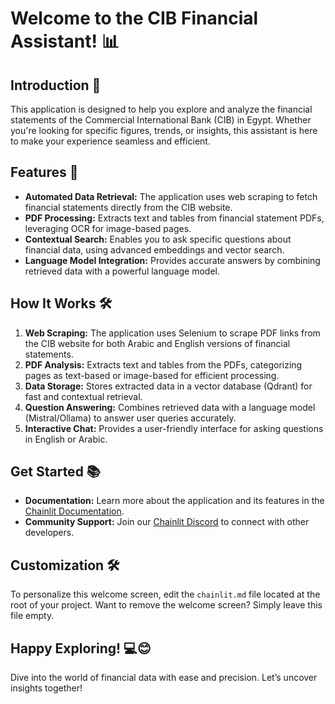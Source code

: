# Welcome to the CIB Financial Assistant! 📊

## Introduction 👋
This application is designed to help you explore and analyze the financial statements of the Commercial International Bank (CIB) in Egypt. Whether you're looking for specific figures, trends, or insights, this assistant is here to make your experience seamless and efficient.

## Features 🌟
- **Automated Data Retrieval:** The application uses web scraping to fetch financial statements directly from the CIB website.
- **PDF Processing:** Extracts text and tables from financial statement PDFs, leveraging OCR for image-based pages.
- **Contextual Search:** Enables you to ask specific questions about financial data, using advanced embeddings and vector search.
- **Language Model Integration:** Provides accurate answers by combining retrieved data with a powerful language model.

## How It Works 🛠️
1. **Web Scraping:** The application uses Selenium to scrape PDF links from the CIB website for both Arabic and English versions of financial statements.
2. **PDF Analysis:** Extracts text and tables from the PDFs, categorizing pages as text-based or image-based for efficient processing.
3. **Data Storage:** Stores extracted data in a vector database (Qdrant) for fast and contextual retrieval.
4. **Question Answering:** Combines retrieved data with a language model (Mistral/Ollama) to answer user queries accurately.
5. **Interactive Chat:** Provides a user-friendly interface for asking questions in English or Arabic.

## Get Started 📚
- **Documentation:** Learn more about the application and its features in the [Chainlit Documentation](https://docs.chainlit.io).
- **Community Support:** Join our [Chainlit Discord](https://discord.gg/k73SQ3FyUh) to connect with other developers.

## Customization 🛠️
To personalize this welcome screen, edit the `chainlit.md` file located at the root of your project. Want to remove the welcome screen? Simply leave this file empty.

## Happy Exploring! 💻😊
Dive into the world of financial data with ease and precision. Let’s uncover insights together!

